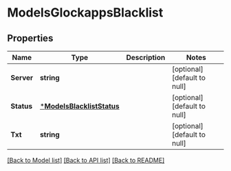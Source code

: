 # ModelsGlockappsBlacklist

## Properties
Name | Type | Description | Notes
------------ | ------------- | ------------- | -------------
**Server** | **string** |  | [optional] [default to null]
**Status** | [***ModelsBlacklistStatus**](models.BlacklistStatus.md) |  | [optional] [default to null]
**Txt** | **string** |  | [optional] [default to null]

[[Back to Model list]](../README.md#documentation-for-models) [[Back to API list]](../README.md#documentation-for-api-endpoints) [[Back to README]](../README.md)


